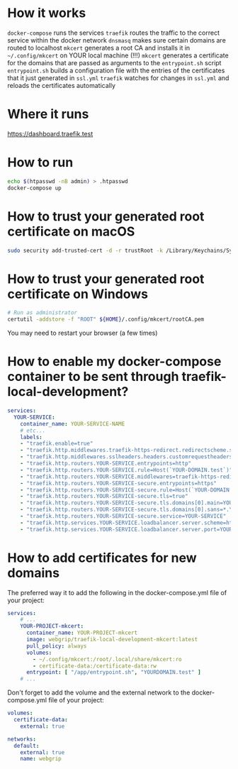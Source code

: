 # How it works
`docker-compose` runs the services
`traefik` routes the traffic to the correct service within the docker network
`dnsmasq` makes sure certain domains are routed to localhost
`mkcert` generates a root CA and installs it in `~/.config/mkcert` on YOUR local machine (!!!)
`mkcert` generates a certificate for the domains that are passed as arguments to the `entrypoint.sh` script
`entrypoint.sh` builds a configuration file with the entries of the certificates that it just generated in `ssl.yml`
`traefik` watches for changes in `ssl.yml` and reloads the certificates automatically

# Where it runs
https://dashboard.traefik.test

# How to run
```bash
echo $(htpasswd -nB admin) > .htpasswd 
docker-compose up
```

# How to trust your generated root certificate on macOS
```bash
sudo security add-trusted-cert -d -r trustRoot -k /Library/Keychains/System.keychain ~/.config/mkcert/rootCA.pem
```

# How to trust your generated root certificate on Windows
```bash
# Run as administrator
certutil -addstore -f "ROOT" ${HOME}/.config/mkcert/rootCA.pem
```
You may need to restart your browser (a few times)

# How to enable my docker-compose container to be sent through traefik-local-development?
```yml
services:
  YOUR-SERVICE:
    container_name: YOUR-SERVICE-NAME
    # etc... 
    labels:
    - "traefik.enable=true"
    - "traefik.http.middlewares.traefik-https-redirect.redirectscheme.scheme=https"
    - "traefik.http.middlewares.sslheaders.headers.customrequestheaders.X-Forwarded-Proto=https"
    - "traefik.http.routers.YOUR-SERVICE.entrypoints=http"
    - "traefik.http.routers.YOUR-SERVICE.rule=Host(`YOUR-DOMAIN.test`)"
    - "traefik.http.routers.YOUR-SERVICE.middlewares=traefik-https-redirect"
    - "traefik.http.routers.YOUR-SERVICE-secure.entrypoints=https"
    - "traefik.http.routers.YOUR-SERVICE-secure.rule=Host(`YOUR-DOMAIN.test`)"
    - "traefik.http.routers.YOUR-SERVICE-secure.tls=true"
    - "traefik.http.routers.YOUR-SERVICE-secure.tls.domains[0].main=YOUR-DOMAIN.test"
    - "traefik.http.routers.YOUR-SERVICE-secure.tls.domains[0].sans=*.YOUR-DOMAIN.test"
    - "traefik.http.routers.YOUR-SERVICE-secure.service=YOUR-SERVICE"
    - "traefik.http.services.YOUR-SERVICE.loadbalancer.server.scheme=https"
    - "traefik.http.services.YOUR-SERVICE.loadbalancer.server.port=YOUR-PORT"

```

# How to add certificates for new domains
The preferred way it to add the following in the docker-compose.yml file of your project:
```yml
services:
    # ...
    YOUR-PROJECT-mkcert:
      container_name: YOUR-PROJECT-mkcert
      image: webgrip/traefik-local-development-mkcert:latest
      pull_policy: always
      volumes:
        - ~/.config/mkcert:/root/.local/share/mkcert:ro
        - certificate-data:/certificate-data:rw
      entrypoint: [ "/app/entrypoint.sh", "YOURDOMAIN.test" ]
    # ...
```

Don't forget to add the volume and the external network to the docker-compose.yml file of your project:
```yml
volumes:
  certificate-data:
    external: true

networks:
  default:
    external: true
    name: webgrip
```


